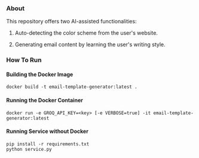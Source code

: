 ### About
This repository offers two AI-assisted functionalities:

1. Auto-detecting the color scheme from the user's website.

2. Generating email content by learning the user's writing style.

### How To Run
#### Building the Docker Image
```
docker build -t email-template-generator:latest .
```
#### Running the Docker Container
```
docker run -e GROQ_API_KEY=<key> [-e VERBOSE=true] -it email-template-generator:latest
```
#### Running Service without Docker
```
pip install -r requirements.txt
python service.py
```